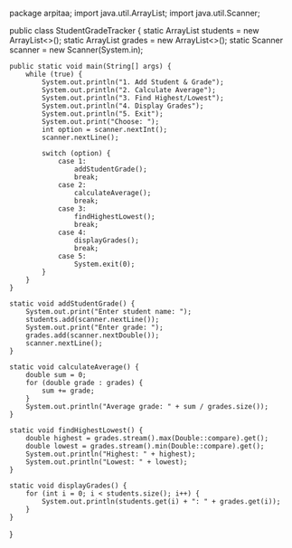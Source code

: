 package arpitaa;
import java.util.ArrayList;
import java.util.Scanner;

public class StudentGradeTracker {
    static ArrayList<String> students = new ArrayList<>();
    static ArrayList<Double> grades = new ArrayList<>();
    static Scanner scanner = new Scanner(System.in);

    public static void main(String[] args) {
        while (true) {
            System.out.println("1. Add Student & Grade");
            System.out.println("2. Calculate Average");
            System.out.println("3. Find Highest/Lowest");
            System.out.println("4. Display Grades");
            System.out.println("5. Exit");
            System.out.print("Choose: ");
            int option = scanner.nextInt();
            scanner.nextLine();

            switch (option) {
                case 1:
                    addStudentGrade();
                    break;
                case 2:
                    calculateAverage();
                    break;
                case 3:
                    findHighestLowest();
                    break;
                case 4:
                    displayGrades();
                    break;
                case 5:
                    System.exit(0);
            }
        }
    }

    static void addStudentGrade() {
        System.out.print("Enter student name: ");
        students.add(scanner.nextLine());
        System.out.print("Enter grade: ");
        grades.add(scanner.nextDouble());
        scanner.nextLine();
    }

    static void calculateAverage() {
        double sum = 0;
        for (double grade : grades) {
            sum += grade;
        }
        System.out.println("Average grade: " + sum / grades.size());
    }

    static void findHighestLowest() {
        double highest = grades.stream().max(Double::compare).get();
        double lowest = grades.stream().min(Double::compare).get();
        System.out.println("Highest: " + highest);
        System.out.println("Lowest: " + lowest);
    }

    static void displayGrades() {
        for (int i = 0; i < students.size(); i++) {
            System.out.println(students.get(i) + ": " + grades.get(i));
        }
    }
}
